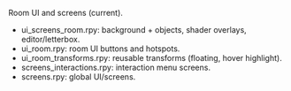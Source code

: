 Room UI and screens (current).

- ui_screens_room.rpy: background + objects, shader overlays, editor/letterbox.
- ui_room.rpy: room UI buttons and hotspots.
- ui_room_transforms.rpy: reusable transforms (floating, hover highlight).
- screens_interactions.rpy: interaction menu screens.
- screens.rpy: global UI/screens.
